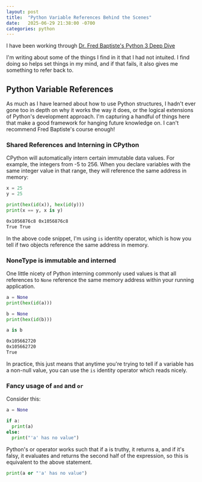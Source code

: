 ```yaml
---
layout: post
title:  "Python Variable References Behind the Scenes"
date:   2025-06-29 21:38:00 -0700
categories: python
---
```


I have been working through [Dr. Fred Baptiste's Python 3 Deep Dive](https://www.udemy.com/course/python-3-deep-dive-part-1/) 

I'm writing about some of the things I find in it that I had not intuited. I find doing so helps set things in my mind, and if that fails, it also gives me something to refer back to. 

## Python Variable References

As much as I have learned about how to use Python structures, I hadn't ever gone too in depth on why it works the way it does, or the logical extensions of Python's development approach.  I'm capturing a handful of things here that make a good framework for hanging future knowledge on.  I can't recommend Fred Baptiste's course enough!

### Shared References and Interning in CPython

CPython will automatically intern certain immutable data values.  For example, the integers from -5 to 256.  When you declare variables with the same integer value in that range, they will reference the same address in memory:

```py
x = 25
y = 25

print(hex(id(x)), hex(id(y)))
print(x == y, x is y)
```

```sh
0x1056876c8 0x1056876c8
True True
```

In the above code snippet, I'm using `is` identity operator, which is how you tell if two objects reference the same address in memory.  

### NoneType is immutable and interned

One little nicety of Python interning commonly used values is that all references to `None` reference the same memory address within your running application.  

```py
a = None
print(hex(id(a)))

b = None
print(hex(id(b)))

a is b
```
```sh
0x105662720
0x105662720
True
```

In practice, this just means that anytime you're trying to tell if a variable has a non-null value, you can use the `is` identity operator which reads nicely.

### Fancy usage of `and` and `or`

Consider this:
```py
a = None

if a:
  print(a)
else:
  print("'a' has no value")
```

Python's or operator works such that if a is truthy, it returns a, and if it's falsy, it evaluates and returns the second half of the expression, so this is equivalent to the above statement.

```py
print(a or "'a' has no value")
```

